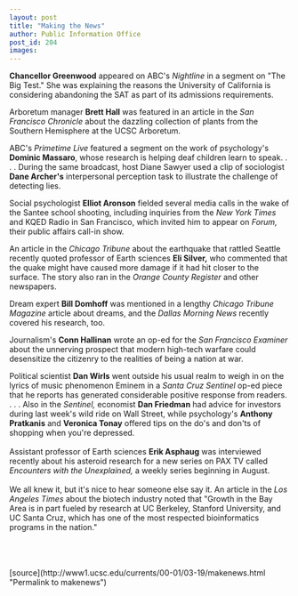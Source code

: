 ```yaml
---
layout: post
title: "Making the News"
author: Public Information Office
post_id: 204
images:
---
```


<p>
  <b>Chancellor Greenwood</b> appeared on ABC's <i>Nightline</i> in a segment on "The Big Test." She was explaining the reasons the University of California is considering abandoning the SAT as part of its admissions requirements.
</p>
<p>
  Arboretum manager <b>Brett Hall</b> was featured in an article in the <i>San Francisco Chronicle</i> about the dazzling collection of plants from the Southern Hemisphere at the UCSC Arboretum.
</p>
<p>
  ABC's <i>Primetime Live</i> featured a segment on the work of psychology's <b>Dominic Massaro</b>, whose research is helping deaf children learn to speak. . . . During the same broadcast, host Diane Sawyer used a clip of sociologist <b>Dane Archer's</b> interpersonal perception task to illustrate the challenge of detecting lies.
</p>
<p>
  Social psychologist <b>Elliot Aronson</b> fielded several media calls in the wake of the Santee school shooting, including inquiries from the <i>New York Times</i> and KQED Radio in San Francisco, which invited him to appear on <i>Forum,</i> their public affairs call-in show.
</p>
<p>
  An article in the <i>Chicago Tribune</i> about the earthquake that rattled Seattle recently quoted professor of Earth sciences <b>Eli Silver,</b> who commented that the quake might have caused more damage if it had hit closer to the surface. The story also ran in the <i>Orange County Register</i> and other newspapers.
</p>
<p>
  Dream expert <b>Bill Domhoff</b> was mentioned in a lengthy <i>Chicago Tribune Magazine</i> article about dreams, and the <i>Dallas Morning News</i> recently covered his research, too.
</p>
<p>
  Journalism's <b>Conn Hallinan</b> wrote an op-ed for the <i>San Francisco Examiner</i> about the unnerving prospect that modern high-tech warfare could desensitize the citizenry to the realities of being a nation at war.
</p>
<p>
  Political scientist <b>Dan Wirls</b> went outside his usual realm to weigh in on the lyrics of music phenomenon Eminem in a <i>Santa Cruz Sentinel</i> op-ed piece that he reports has generated considerable positive response from readers. . . . Also in the <i>Sentinel,</i> economist <b>Dan Friedman</b> had advice for investors during last week's wild ride on Wall Street, while psychology's <b>Anthony Pratkanis</b> and <b>Veronica Tonay</b> offered tips on the do's and don'ts of shopping when you're depressed.<br>
  <br>
  Assistant professor of Earth sciences <b>Erik Asphaug</b> was interviewed recently about his asteroid research for a new series on PAX TV called <i>Encounters with the Unexplained,</i> a weekly series beginning in August.<br>
  <br>
  We all knew it, but it's nice to hear someone else say it. An article in the <i>Los Angeles Times</i> about the biotech industry noted that "Growth in the Bay Area is in part fueled by research at UC Berkeley, Stanford University, and UC Santa Cruz, which has one of the most respected bioinformatics programs in the nation."<br>
  <br>
  <br>
  <br>
  </p>
[source](http://www1.ucsc.edu/currents/00-01/03-19/makenews.html "Permalink to makenews")
